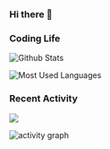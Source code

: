 ### Hi there 👋

<!--
**Zweisamkeiten/Zweisamkeiten** is a ✨ _special_ ✨ repository because its `README.md` (this file) appears on your GitHub profile.

Here are some ideas to get you started:

- 🔭 I’m currently working on ...
- 🌱 I’m currently learning ...
- 👯 I’m looking to collaborate on ...
- 🤔 I’m looking for help with ...
- 💬 Ask me about ...
- 📫 How to reach me: ...
- 😄 Pronouns: ...
- ⚡ Fun fact: ...
-->
### Coding Life

![Github Stats](https://github-readme-stats.vercel.app/api?username=zweisamkeiten&count_private=true&show_icons=true&include_all_commits=true&theme=tokyonight)

![Most Used Languages](https://github-readme-stats.vercel.app/api/top-langs/?username=zweisamkeiten&layout=compact&theme=tokyonight&langs_count=100&hide=HTML,TeX,Roff,Makefile,CSS,Gherkin,PHP,Perl,GLSL)

### Recent Activity

![](https://github-profile-summary-cards.vercel.app/api/cards/profile-details?username=zweisamkeiten&theme=tokyonight)
  
![activity graph](https://activity-graph.herokuapp.com/graph?username=zweisamkeiten&theme=tokyonight&hide_border=true)
